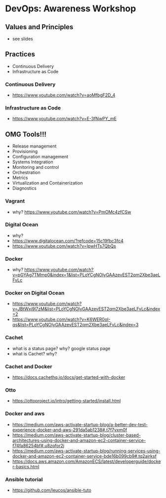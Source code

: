# DevOps: Awareness Workshop

## Values and Principles
- see slides

## Practices
- Continuous Delivery
- Infrastructure as Code

### Continuous Delivery
- https://www.youtube.com/watch?v=aoMfbgF2D_4

### Infrastructure as Code
- https://www.youtube.com/watch?v=E-3fNwPY_mE

## OMG Tools!!!
- Release management
- Provisioning
- Configuration management
- Systems Integration
- Monitoring and control
- Orchestration
- Metrics
- Virtualization and Containerization
- Diagnostics

### Vagrant
- why? https://www.youtube.com/watch?v=PmOMc4zfCSw

### Digital Ocean
- why?
- https://www.digitalocean.com/?refcode=15c19fbc3fc4
- https://www.youtube.com/watch?v=IpwHTs7QbQs

### Docker
- why? https://www.youtube.com/watch?v=pGYAg7TMmp0&index=1&list=PLoYCgNOIyGAAzevEST2qm2Xbe3aeLFvLc

### Docker on Digital Ocean
- https://www.youtube.com/watch?v=JBtWxj9l7zM&list=PLoYCgNOIyGAAzevEST2qm2Xbe3aeLFvLc&index=2
- https://www.youtube.com/watch?v=K6WER0oI-qs&list=PLoYCgNOIyGAAzevEST2qm2Xbe3aeLFvLc&index=3

### Cachet
- what is a status page? why? google status page
- what is Cachet? why?

### Cachet and Docker
- https://docs.cachethq.io/docs/get-started-with-docker

### Otto
- https://ottoproject.io/intro/getting-started/install.html

### Docker and aws
- https://medium.com/aws-activate-startup-blog/a-better-dev-test-experience-docker-and-aws-291da5ab1238#.t7f7vxm0f
- https://medium.com/aws-activate-startup-blog/cluster-based-architectures-using-docker-and-amazon-ec2-container-service-f74fa86254bf#.u8zqfor2j
- https://medium.com/aws-activate-startup-blog/running-services-using-docker-and-amazon-ec2-container-service-bde16b099cb9#.tq2airksf
- https://docs.aws.amazon.com/AmazonECS/latest/developerguide/docker-basics.html

### Ansible tutorial
- https://github.com/leucos/ansible-tuto

